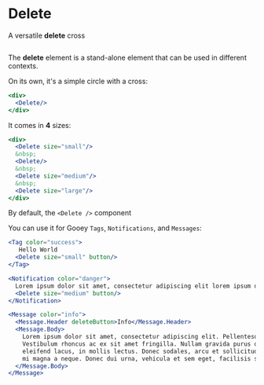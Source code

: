 # Delete
A versatile **delete** cross

```props
```

The **delete** element is a stand-alone element that can be used in different contexts.

 On its own, it's a simple circle with a cross:
```jsx
<div>
  <Delete/>
</div>
```

It comes in **4** sizes:

```jsx
<div>
  <Delete size="small"/>
  &nbsp;
  <Delete/>
  &nbsp;
  <Delete size="medium"/>
  &nbsp;
  <Delete size="large"/>
</div>
```

By default, the `<Delete />` component

You can use it for Gooey `Tags`, `Notifications`, and `Messages`:

```jsx
<Tag color="success">
   Hello World  
  <Delete size="small" button/>
</Tag>
```
```jsx
<Notification color="danger">
  Lorem ipsum dolor sit amet, consectetur adipiscing elit lorem ipsum dolor sit amet, consectetur adipiscing elit  
  <Delete size="medium" button/>
</Notification>
```
```jsx
<Message color="info">
  <Message.Header deleteButton>Info</Message.Header>
  <Message.Body>
    Lorem ipsum dolor sit amet, consectetur adipiscing elit. Pellentesque risus mi, tempus quis placerat ut, porta nec nulla. 
    Vestibulum rhoncus ac ex sit amet fringilla. Nullam gravida purus diam, et dictum felis venenatis efficitur. Aenean ac 
    eleifend lacus, in mollis lectus. Donec sodales, arcu et sollicitudin porttitor, tortor urna tempor ligula, id porttitor
    mi magna a neque. Donec dui urna, vehicula et sem eget, facilisis sodales sem.
  </Message.Body>
</Message>
```

